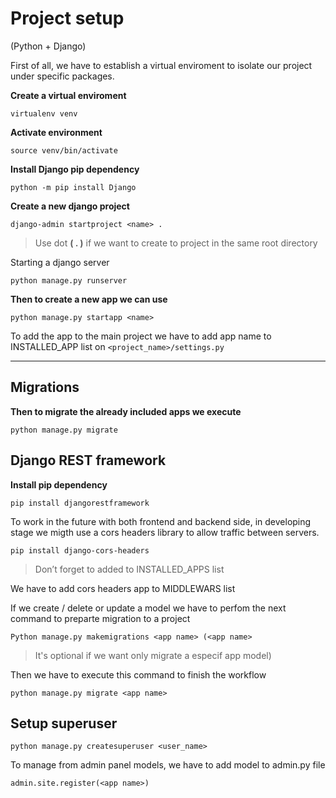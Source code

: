 
# Project setup
(Python + Django)

First of all, we have to establish a virtual enviroment to isolate our project under specific packages. 

**Create a virtual enviroment**

```
virtualenv venv
```

**Activate environment**

```
source venv/bin/activate
```

**Install Django pip dependency**

```
python -m pip install Django
```

**Create a new django project**

```
django-admin startproject <name> .
```

> Use dot **( . )** if we want to create to project in the same root directory

Starting a django server 

```
python manage.py runserver
```

**Then to create a new app we can use**

```
python manage.py startapp <name>
```

To add the app to the main project we have to add app name to INSTALLED_APP list on `<project_name>/settings.py`

---

## Migrations

**Then to migrate the already included apps we execute**
```
python manage.py migrate
```

## Django REST framework 

**Install pip dependency**
```
pip install djangorestframework
```
	
To work in the future with both frontend and backend side, in developing stage we migth use a cors headers library to allow traffic between servers.

```
pip install django-cors-headers
```

> Don’t forget to added to INSTALLED_APPS list

We have to add cors headers app to MIDDLEWARS list

If we create / delete  or update a model we have to perfom the next command to preparte migration to a project

```
Python manage.py makemigrations <app name> (<app name> 
```

> It's optional if we want only migrate a especif app model)

Then we have to execute this command to finish the workflow

```
python manage.py migrate <app name>
```
## Setup superuser

```
python manage.py createsuperuser <user_name>
```

To manage from admin panel models, we have to add model to admin.py file

```
admin.site.register(<app name>)
```
